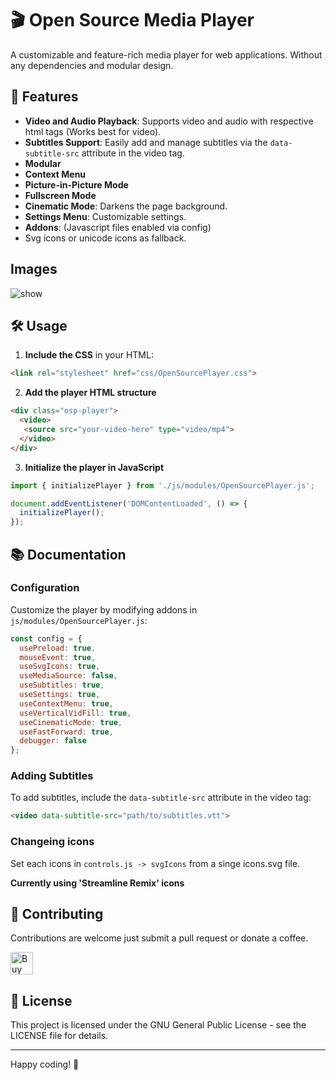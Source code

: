 # 🎬 Open Source Media Player

A customizable and feature-rich media player for web applications. Without any dependencies and modular design.

## 🚀 Features

- **Video and Audio Playback**: Supports video and audio with respective html tags (Works best for video).
- **Subtitles Support**: Easily add and manage subtitles via the `data-subtitle-src` attribute in the video tag.
- **Modular**
- **Context Menu**
- **Picture-in-Picture Mode**
- **Fullscreen Mode**
- **Cinematic Mode**: Darkens the page background.
- **Settings Menu**: Customizable settings.
- **Addons**: (Javascript files enabled via config)
- Svg icons or unicode icons as fallback.

## Images
![show](https://github.com/user-attachments/assets/04ec3ab0-eb2b-401a-924e-209732c358ea)


## 🛠️ Usage

1. **Include the CSS** in your HTML:
  ```html
  <link rel="stylesheet" href="css/OpenSourcePlayer.css">
  ```
2. **Add the player HTML structure**
```html
<div class="osp-player">
  <video>
   <source src="your-video-here" type="video/mp4">
  </video>
</div>
```
3. **Initialize the player in JavaScript**
```javascript
import { initializePlayer } from './js/modules/OpenSourcePlayer.js';

document.addEventListener('DOMContentLoaded', () => {
  initializePlayer();
});
```

## 📚 Documentation

### Configuration

Customize the player by modifying addons in `js/modules/OpenSourcePlayer.js`:

```javascript
const config = {
  usePreload: true,
  mouseEvent: true,
  useSvgIcons: true,
  useMediaSource: false,
  useSubtitles: true,
  useSettings: true,
  useContextMenu: true,
  useVerticalVidFill: true,
  useCinematicMode: true,
  useFastForward: true,
  debugger: false
};
```

### Adding Subtitles

To add subtitles, include the `data-subtitle-src` attribute in the video tag:

```html
<video data-subtitle-src="path/to/subtitles.vtt">
```

### Changeing icons

Set each icons in `controls.js -> svgIcons` from a singe icons.svg file.

**Currently using 'Streamline Remix' icons**

## 🤝 Contributing

Contributions are welcome just submit a pull request or donate a coffee.

<a href='https://ko-fi.com/X8X11DTGJQ' target='_blank'><img height='36' style='border:0px;height:36px;' src='https://storage.ko-fi.com/cdn/kofi6.png?v=6' border='0' alt='Buy Me a Coffee at ko-fi.com' /></a>

## 📄 License

This project is licensed under the GNU General Public License - see the LICENSE file for details.

---

Happy coding! 🎉
